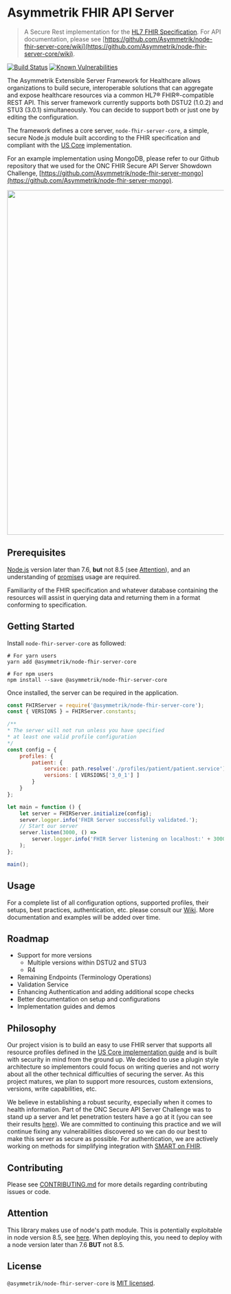Asymmetrik FHIR API Server
==========================
> A Secure Rest implementation for the [HL7 FHIR Specification](https://www.hl7.org/fhir/). For API documentation, please see [https://github.com/Asymmetrik/node-fhir-server-core/wiki](https://github.com/Asymmetrik/node-fhir-server-core/wiki).

[![Build Status](https://travis-ci.org/Asymmetrik/node-fhir-server-core.svg?branch=develop)](https://travis-ci.org/Asymmetrik/node-fhir-server-core) [![Known Vulnerabilities](https://snyk.io/test/github/asymmetrik/node-fhir-server-core/badge.svg?targetFile=package.json)](https://snyk.io/test/github/asymmetrik/node-fhir-server-core?targetFile=package.json)


The Asymmetrik Extensible Server Framework for Healthcare allows organizations to build secure, interoperable solutions that can aggregate and expose healthcare resources via a common HL7® FHIR®-compatible REST API.  This server framework currently supports both DSTU2 (1.0.2) and STU3 (3.0.1) simultaneously.  You can decide to support both or just one by editing the configuration.

The framework defines a core server, `node-fhir-server-core`, a simple, secure Node.js module built according to the FHIR specification and compliant with the [US Core](http://www.hl7.org/fhir/us/core/) implementation.

For an example implementation using MongoDB, please refer to our Github repository that we used for the ONC FHIR Secure API Server Showdown Challenge, [https://github.com/Asymmetrik/node-fhir-server-mongo](https://github.com/Asymmetrik/node-fhir-server-mongo).


<img src="https://www.asymmetrik.com/wp-content/uploads/2018/01/FHIR-Server-Architecture_Update.png" width="800">


## Prerequisites
[Node.js](https://nodejs.org/en/) version later than 7.6, **but** not 8.5 (see [Attention](#attention)), and an understanding of [promises](https://developer.mozilla.org/en-US/docs/Web/JavaScript/Reference/Global_Objects/Promise) usage are required.

Familiarity of the FHIR specification and whatever database containing the resources will assist in querying data and returning them in a format conforming to specification.

## Getting Started
Install `node-fhir-server-core` as followed:

```shell
# For yarn users
yarn add @asymmetrik/node-fhir-server-core

# For npm users
npm install --save @asymmetrik/node-fhir-server-core
```

Once installed, the server can be required in the application.

```javascript
const FHIRServer = require('@asymmetrik/node-fhir-server-core');
const { VERSIONS } = FHIRServer.constants;

/**
* The server will not run unless you have specified
* at least one valid profile configuration
*/
const config = {
	profiles: {
		patient: {
			service: path.resolve('./profiles/patient/patient.service'),
			versions: [ VERSIONS['3_0_1'] ]
		}
	}
};

let main = function () {
	let server = FHIRServer.initialize(config);
	server.logger.info('FHIR Server successfully validated.');
	// Start our server
	server.listen(3000, () =>
		server.logger.info('FHIR Server listening on localhost:' + 3000)
	);
};

main();
```

## Usage
For a complete list of all configuration options, supported profiles, their setups, best practices, authentication, etc. please consult our [Wiki](https://github.com/Asymmetrik/node-fhir-server-core/wiki). More documentation and examples will be added over time.

## Roadmap
- Support for more versions
	- Multiple versions within DSTU2 and STU3
	- R4
- Remaining Endpoints (Terminology Operations)
- Validation Service
- Enhancing Authentication and adding additional scope checks
- Better documentation on setup and configurations
- Implementation guides and demos

## Philosophy
Our project vision is to build an easy to use FHIR server that supports all resource profiles defined in the [US Core implementation guide](http://www.hl7.org/fhir/us/core/) and is built with security in mind from the ground up. We decided to use a plugin style architecture so implementors could focus on writing queries and not worry about all the other technical difficulties of securing the server.  As this project matures, we plan to support more resources, custom extensions, versions, write capabilities, etc.  

We believe in establishing a robust security, especially when it comes to health information.  Part of the ONC Secure API Server Challenge was to stand up a server and let penetration testers have a go at it (you can see their results [here](https://github.com/Asymmetrik/node-fhir-server-core/issues?utf8=%E2%9C%93&q=label%3A%22ONC+FHIR+Challenge+Vulnerability%22+)).  We are committed to continuing this practice and we will continue fixing any vulnerabilities discovered so we can do our best to make this server as secure as possible.  For authentication, we are actively working on methods for simplifying integration with [SMART on FHIR](http://docs.smarthealthit.org/).

## Contributing
Please see [CONTRIBUTING.md](https://github.com/Asymmetrik/node-fhir-server-core/blob/master/CONTRIBUTING.md) for more details regarding contributing issues or code.

## Attention
This library makes use of node's path module. This is potentially exploitable in node version 8.5, see [here](https://nodejs.org/en/blog/vulnerability/september-2017-path-validation/). When deploying this, you need to deploy with a node version later than 7.6 **BUT** not 8.5.

## License
`@asymmetrik/node-fhir-server-core` is [MIT licensed](https://github.com/Asymmetrik/node-fhir-server-core/blob/master/LICENSE).
